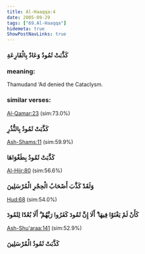 ```yaml
---
title: Al-Haaqqa:4
date: 2005-09-29
tags: ["69.Al-Haaqqa"]
hidemeta: true 
ShowPostNavLinks: true 
---
```

### كَذَّبَتْ ثَمُودُ وَعَادٌ بِالْقَارِعَةِ
### meaning: 
Thamudand ‘Ad denied the Cataclysm.
### similar verses: 

[Al-Qamar:23](/54/23) (sim:73.0%)

### كَذَّبَتْ ثَمُودُ بِالنُّذُرِ

[Ash-Shams:11](/91/11) (sim:59.9%)

### كَذَّبَتْ ثَمُودُ بِطَغْوَاهَا

[Al-Hijr:80](/15/80) (sim:56.6%)

### وَلَقَدْ كَذَّبَ أَصْحَابُ الْحِجْرِ الْمُرْسَلِينَ

[Hud:68](/11/68) (sim:54.0%)

### كَأَنْ لَمْ يَغْنَوْا فِيهَا ۗ أَلَا إِنَّ ثَمُودَ كَفَرُوا رَبَّهُمْ ۗ أَلَا بُعْدًا لِثَمُودَ

[Ash-Shu'araa:141](/26/141) (sim:52.9%)

### كَذَّبَتْ ثَمُودُ الْمُرْسَلِينَ
